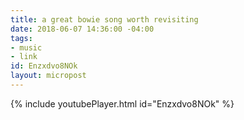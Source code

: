 ```yaml
---
title: a great bowie song worth revisiting
date: 2018-06-07 14:36:00 -04:00
tags:
- music
- link
id: Enzxdvo8NOk
layout: micropost
---
```


{% include youtubePlayer.html id="Enzxdvo8NOk" %}